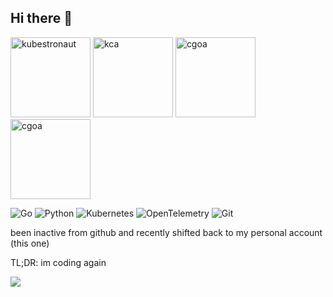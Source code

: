 ## Hi there 👋

<img src="https://images.credly.com/size/110x110/images/cd6c6449-6814-4613-a2d3-13cf4ac5be4f/image.png" alt="kubestronaut" width="128" > <img src="https://images.credly.com/size/340x340/images/2592935a-d8fa-405d-b40a-711a75454fc2/image.png" alt="kca" width="128" /> <img src="https://images.credly.com/size/340x340/images/7219d055-4e97-439c-b244-8fbe885fa06b/image.png" alt="cgoa" width="128" /> <img src="https://images.credly.com/size/340x340/images/12624f9e-6b4a-43f0-b7a2-afb2c6cf8059/image.png" alt="cgoa" width="128" />

![Go](https://img.shields.io/badge/go-%2300ADD8.svg?style=for-the-badge&logo=go&logoColor=white)
![Python](https://img.shields.io/badge/python-3670A0?style=for-the-badge&logo=python&logoColor=ffdd54)
![Kubernetes](https://img.shields.io/badge/kubernetes-%23326ce5.svg?style=for-the-badge&logo=kubernetes&logoColor=white)
![OpenTelemetry](https://img.shields.io/badge/OpenTelemetry-FFFFFF?&style=for-the-badge&logo=opentelemetry&logoColor=black)
![Git](https://img.shields.io/badge/git-%23F05033.svg?style=for-the-badge&logo=git&logoColor=white)

been inactive from github and recently shifted back to my personal account (this one)

TL;DR: im coding again

![](https://blog.rainui.dev/img/profile/avatar-1.png)

<!--
**rxinui/rxinui** is a ✨ _special_ ✨ repository because its `README.md` (this file) appears on your GitHub profile.

Here are some ideas to get you started:

- 🔭 I’m currently working on ...
- 🌱 I’m currently learning ...
- 👯 I’m looking to collaborate on ...
- 🤔 I’m looking for help with ...
- 💬 Ask me about ...
- 📫 How to reach me: ...
- 😄 Pronouns: ...
- ⚡ Fun fact: ...
-->
